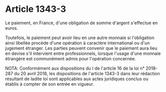 # Article 1343-3

Le paiement, en France, d'une obligation de somme d'argent s'effectue en euros.

Toutefois, le paiement peut avoir lieu en une autre monnaie si l'obligation ainsi libellée procède d'une opération à caractère international ou d'un jugement étranger. Les parties peuvent convenir que le paiement aura lieu en devise s'il intervient entre professionnels, lorsque l'usage d'une monnaie étrangère est communément admis pour l'opération concernée.

NOTA:
Conformément aux dispositions du I de l'article 16 de la loi n° 2018-287 du 20 avril 2018, les dispositions de l'article 1343-3 dans leur rédaction résultant de ladite loi sont applicables aux actes juridiques conclus ou établis à compter de son entrée en vigueur.

